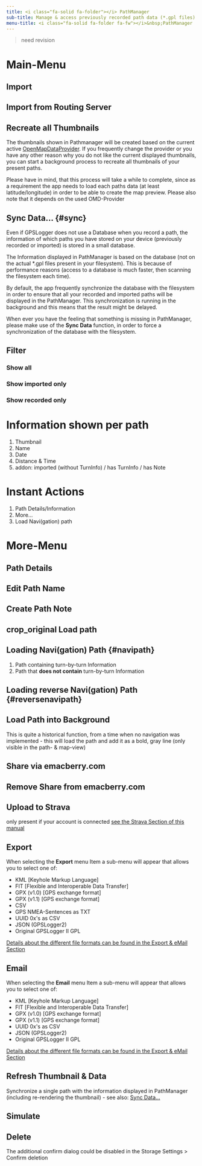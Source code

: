```yaml
---
title: <i class="fa-solid fa-folder"></i> PathManager
sub-title: Manage & access previously recorded path data (*.gpl files)
menu-title: <i class="fa-solid fa-folder fa-fw"></i>&nbsp;PathManager
---
```


> need revision

# Main-Menu
## Import

## Import from Routing Server

## Recreate all Thumbnails
The thumbnails shown in Pathmanager will be created based on the current active
[OpenMapDataProvider](./2200-openmapdata.html). If you frequently change the provider or you have any other reason why you
do not like the current displayed thumbnails, you can start a background process to recreate all thumbnails of your
present paths.

Please have in mind, that this process will take a while to complete, since as a requirement the app needs to load
each paths data (at least latitude/longitude) in order to be able to create the map preview. Please also note that it
depends on the used OMD-Provider

## Sync Data... {#sync}
Even if GPSLogger does not use a Database when you record a path, the information of which paths you have stored on your
device (previously recorded or imported) is stored in a small database.

The Information displayed in PathManager is based on the database (not on the actual *.gpl files present in your
filesystem). This is because of performance reasons (access to a database is much faster, then scanning the
filesystem each time).

By default, the app frequently synchronize the database with the filesystem in order to ensure that all your recorded
and imported paths will be displayed in the PathManager. This synchronization is running in the background and this
means that the result might be delayed. 

When ever you have the feeling that something is missing in PathManager, please make use of the **Sync Data** function,
in order to force a synchronization of the database with the filesystem.

## Filter
### Show all
### Show imported only
### Show recorded only

# Information shown per path
1. Thumbnail
2. Name
3. Date
4. Distance & Time
5. addon: imported (without TurnInfo) / has TurnInfo / has Note

# Instant Actions
1. <i class="fa-solid fa-circle-info fa-fw"></i> Path Details/Information 
2. <i class="fa-solid fa-circle-chevron-down fa-fw"></i> More...
3. <i class="fa-solid fa-diamond-turn-right fa-fw"></i> Load Navi(gation) path

# More-Menu
## <i class="fa-solid fa-circle-info fa-fw"></i> Path Details

## <i class="fa-solid fa-pencil fa-fw"></i> Edit Path Name

## <i class="fa-solid fa-pencil fa-fw"></i> Create Path Note

## <span class="material-icons fa-fw" style="width: 1.042em;">crop_original</span> Load path

## <i class="fa-solid fa-location-crosshairs fa-fw"></i> Loading Navi(gation) Path {#navipath}
1. Path containing turn-by-turn Information
2. Path that **does not contain** turn-by-turn Information

## <i class="fa-solid fa-location-crosshairs fa-fw"></i> Loading reverse Navi(gation) Path {#reversenavipath}

## <i class="fa-solid fa-share-from-square fa-fw"></i> Load Path into Background
This is quite a historical function, from a time when no navigation was implemented - this will load the path and add it as
a bold, gray line (only visible in the path- & map-view)

## <i class="fa-solid fa-share-nodes fa-fw"></i> Share via emacberry.com

## <i class="fa-solid fa-trash fa-fw"></i> Remove Share from emacberry.com

## <i class="fa-solid fa-share-nodes fa-fw"></i> Upload to Strava
only present if your account is connected
[see the <i class="fa-brands fa-strava fa-fw"></i> Strava Section of this manual](./5200-strava.html)

## <i class="fa-solid fa-floppy-disk fa-fw"></i> Export
When selecting the **Export** menu Item a sub-menu will appear that allows you to select one of:
- KML \[Keyhole Markup Language\]
- FIT \[Flexible and Interoperable Data Transfer\]
- GPX (v1.0) \[GPS exchange format\]
- GPX (v1.1) \[GPS exchange format\]
- CSV
- GPS NMEA-Sentences as TXT
- UUID 0x's as CSV
- JSON (GPSLogger2)
- Original GPSLogger II GPL

[Details about the different file formats can be found in the Export & eMail Section](./5000-export.html#formats)

## <i class="fa-solid fa-paper-plane fa-fw"></i> Email
When selecting the **Email** menu Item a sub-menu will appear that allows you to select one of:
- KML \[Keyhole Markup Language\]
- FIT \[Flexible and Interoperable Data Transfer\]
- GPX (v1.0) \[GPS exchange format\]
- GPX (v1.1) \[GPS exchange format\]
- UUID 0x's as CSV
- JSON (GPSLogger2)
- Original GPSLogger II GPL

[Details about the different file formats can be found in the Export & eMail Section](./5000-export.html#formats)

## <i class="fa-solid fa-arrow-rotate-right fa-fw"></i> Refresh Thumbnail & Data
Synchronize a single path with the information displayed in PathManager (including re-rendering the thumbnail) - see
also: [Sync Data...](#sync) 

## <i class="fa-solid fa-play fa-fw"></i> Simulate


## <i class="fa-solid fa-trash fa-fw"></i> Delete
The additional confirm dialog could be disabled in the Storage Settings > Confirm deletion <i class="fa-solid fa-toggle-off"></i> 

